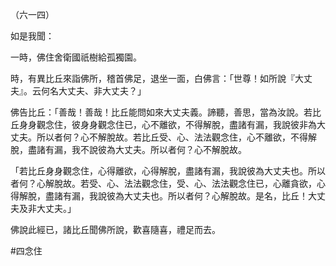 （六一四）

如是我聞：

一時，佛住舍衛國祇樹給孤獨園。

時，有異比丘來詣佛所，稽首佛足，退坐一面，白佛言：「世尊！如所說『大丈夫』。云何名大丈夫、非大丈夫？」

佛告比丘：「善哉！善哉！比丘能問如來大丈夫義。諦聽，善思，當為汝說。若比丘身身觀念住，彼身身觀念住已，心不離欲，不得解脫，盡諸有漏，我說彼非為大丈夫。所以者何？心不解脫故。若比丘受、心、法法觀念住，心不離欲，不得解脫，盡諸有漏，我不說彼為大丈夫。所以者何？心不解脫故。

「若比丘身身觀念住，心得離欲，心得解脫，盡諸有漏，我說彼為大丈夫也。所以者何？心解脫故。若受、心、法法觀念住，受、心、法法觀念住已，心離貪欲，心得解脫，盡諸有漏，我說彼為大丈夫也。所以者何？心解脫故。是名，比丘！大丈夫及非大丈夫。」

佛說此經已，諸比丘聞佛所說，歡喜隨喜，禮足而去。



#四念住
